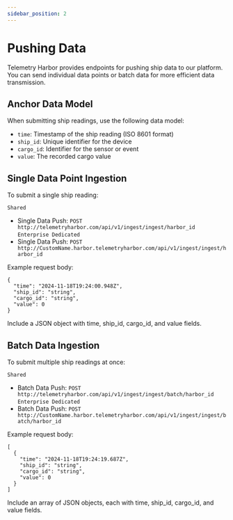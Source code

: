 ```yaml
---
sidebar_position: 2
---
```


# Pushing Data

Telemetry Harbor provides endpoints for pushing ship data to our platform. You can send individual data points or batch data for more efficient data transmission.

## Anchor Data Model

When submitting ship readings, use the following data model:

- `time`: Timestamp of the ship reading (ISO 8601 format)
- `ship_id`: Unique identifier for the device
- `cargo_id`: Identifier for the sensor or event
- `value`: The recorded cargo value

## Single Data Point Ingestion

To submit a single ship reading:

`Shared`
- Single Data Push: `POST http://telemetryharbor.com/api/v1/ingest/ingest/harbor_id`
`Enterprise Dedicated`
- Single Data Push: `POST http://CustomName.harbor.telemetryharbor.com/api/v1/ingest/ingest/harbor_id`

Example request body:
```
{
  "time": "2024-11-18T19:24:00.948Z",
  "ship_id": "string",
  "cargo_id": "string",
  "value": 0
}
```

Include a JSON object with time, ship_id, cargo_id, and value fields.

## Batch Data Ingestion

To submit multiple ship readings at once:

`Shared`
- Batch Data Push: `POST http://telemetryharbor.com/api/v1/ingest/ingest/batch/harbor_id`
`Enterprise Dedicated`
- Batch Data Push: `POST http://CustomName.harbor.telemetryharbor.com/api/v1/ingest/ingest/batch/harbor_id`

Example request body:
```
[
  {
    "time": "2024-11-18T19:24:19.687Z",
    "ship_id": "string",
    "cargo_id": "string",
    "value": 0
  }
]
```
Include an array of JSON objects, each with time, ship_id, cargo_id, and value fields.
